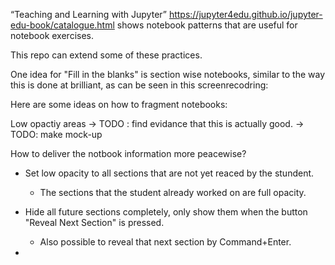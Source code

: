  “Teaching and Learning with Jupyter” https://jupyter4edu.github.io/jupyter-edu-book/catalogue.html shows notebook patterns that are useful for notebook exercises.

This repo can extend some of these practices.

One idea for "Fill in the blanks" is section wise notebooks, similar to the way this is done at brilliant, as can be seen in this screenrecodring:


Here are some ideas on how to fragment notebooks:

Low opactiy areas
-> TODO : find evidance that this is actually good.
-> TODO: make mock-up



How to deliver the notbook information more peacewise?

* Set low opacity to all sections that are not yet reaced by the stundent.
  * The sections that the student already worked on are full opacity.

* Hide all future sections completely, only show them when the button "Reveal Next Section" is pressed.
  * Also possible to reveal that next section by Command+Enter.

* 


